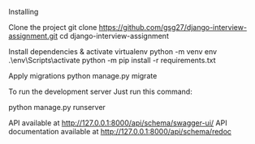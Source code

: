 Installing

Clone the project
git clone https://github.com/gsg27/django-interview-assignment.git
cd django-interview-assignment

Install dependencies & activate virtualenv
python -m venv env
.\env\Scripts\activate
python -m pip install -r requirements.txt

Apply migrations
python manage.py migrate


To run the development server
Just run this command:

python manage.py runserver

API available at http://127.0.0.1:8000/api/schema/swagger-ui/
API documentation available at http://127.0.0.1:8000/api/schema/redoc
